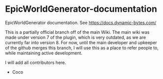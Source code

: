 # EpicWorldGenerator-documentation
EpicWorldGenerator documentation. See https://docs.dynamic-bytes.com/

This is a partially official branch off of the main Wiki.
The main wiki was made under version 7 of the plugin, which is very outdated, as we are currently far into version 8.
For now, until the main developer and upkeeper of the github merges this branch,
I will use this as a place to refer people to, while maintaining active development.

I will add all contributors here.
- Coco
